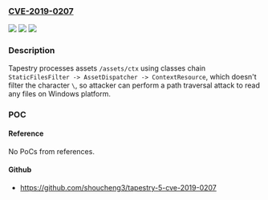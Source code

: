 ### [CVE-2019-0207](https://cve.mitre.org/cgi-bin/cvename.cgi?name=CVE-2019-0207)
![](https://img.shields.io/static/v1?label=Product&message=Apache%20Tapestry&color=blue)
![](https://img.shields.io/static/v1?label=Version&message=Apache%20Tapestry%205.4.0%20to%205.4.4%20&color=brightgreen)
![](https://img.shields.io/static/v1?label=Vulnerability&message=Information%20Disclosure&color=brightgreen)

### Description

Tapestry processes assets `/assets/ctx` using classes chain `StaticFilesFilter -> AssetDispatcher -> ContextResource`, which doesn't filter the character `\`, so attacker can perform a path traversal attack to read any files on Windows platform.

### POC

#### Reference
No PoCs from references.

#### Github
- https://github.com/shoucheng3/tapestry-5-cve-2019-0207

